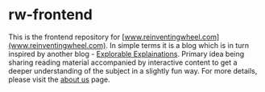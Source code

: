# rw-frontend

This is the frontend repository for [www.reinventingwheel.com](www.reinventingwheel.com). In simple terms it is a blog which is in turn inspired by another blog - [Explorable Explainations](https://explorabl.es/). Primary idea being sharing reading material accompanied by interactive content to get a deeper understanding of the subject in a slightly fun way. For more details, please visit the [about us](https://www.reinventingwheel.com/about-us) page.